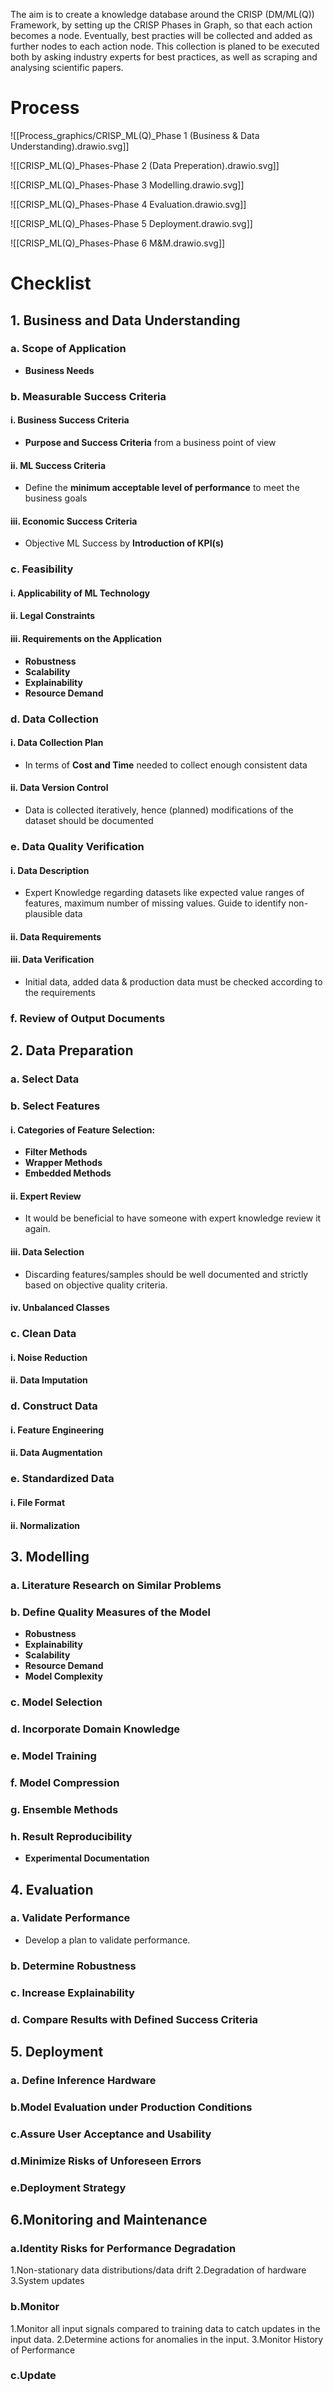 The aim is to create a knowledge database around the CRISP (DM/ML(Q)) Framework, by setting up the CRISP Phases in Graph, so that each action becomes a node.
Eventually, best practies will be collected and added as further nodes to each action node.
This collection is planed to be executed both by asking industry experts for best practices, as well as scraping and analysing scientific papers.


# Process

![[Process_graphics/CRISP_ML(Q)_Phase 1 (Business & Data Understanding).drawio.svg]]


![[CRISP_ML(Q)_Phases-Phase 2 (Data Preperation).drawio.svg]]



![[CRISP_ML(Q)_Phases-Phase 3 Modelling.drawio.svg]]



![[CRISP_ML(Q)_Phases-Phase 4 Evaluation.drawio.svg]]



![[CRISP_ML(Q)_Phases-Phase 5 Deployment.drawio.svg]]



![[CRISP_ML(Q)_Phases-Phase 6 M&M.drawio.svg]]










# Checklist

## 1. Business and Data Understanding

### a. Scope of Application
- **Business Needs**

### b. Measurable Success Criteria

#### i. Business Success Criteria
- **Purpose and Success Criteria** from a business point of view

#### ii. ML Success Criteria
- Define the **minimum acceptable level of performance** to meet the business goals

#### iii. Economic Success Criteria
- Objective ML Success by **Introduction of KPI(s)**

### c. Feasibility

#### i. Applicability of ML Technology

#### ii. Legal Constraints

#### iii. Requirements on the Application
- **Robustness**
- **Scalability**
- **Explainability**
- **Resource Demand**

### d. Data Collection

#### i. Data Collection Plan
- In terms of **Cost and Time** needed to collect enough consistent data

#### ii. Data Version Control
- Data is collected iteratively, hence (planned) modifications of the dataset should be documented

### e. Data Quality Verification

#### i. Data Description
- Expert Knowledge regarding datasets like expected value ranges of features, maximum number of missing values. Guide to identify non-plausible data

#### ii. Data Requirements

#### iii. Data Verification
- Initial data, added data & production data must be checked according to the requirements

### f. Review of Output Documents

## 2. Data Preparation

### a. Select Data

### b. Select Features

#### i. Categories of Feature Selection:
- **Filter Methods**
- **Wrapper Methods**
- **Embedded Methods**

#### ii. Expert Review
- It would be beneficial to have someone with expert knowledge review it again.

#### iii. Data Selection
- Discarding features/samples should be well documented and strictly based on objective quality criteria.

#### iv. Unbalanced Classes

### c. Clean Data

#### i. Noise Reduction

#### ii. Data Imputation

### d. Construct Data

#### i. Feature Engineering

#### ii. Data Augmentation

### e. Standardized Data

#### i. File Format

#### ii. Normalization

## 3. Modelling

### a. Literature Research on Similar Problems

### b. Define Quality Measures of the Model
- **Robustness**
- **Explainability**
- **Scalability**
- **Resource Demand**
- **Model Complexity**

### c. Model Selection

### d. Incorporate Domain Knowledge

### e. Model Training

### f. Model Compression

### g. Ensemble Methods

### h. Result Reproducibility
- **Experimental Documentation**

## 4. Evaluation 

### a. Validate Performance
- Develop a plan to validate performance.

### b. Determine Robustness

### c. Increase Explainability

### d. Compare Results with Defined Success Criteria
  
## 5. Deployment 

### a. Define Inference Hardware
  
### b.Model Evaluation under Production Conditions
  
### c.Assure User Acceptance and Usability
  
### d.Minimize Risks of Unforeseen Errors
  
### e.Deployment Strategy
  
## 6.Monitoring and Maintenance 

### a.Identity Risks for Performance Degradation 
1.Non-stationary data distributions/data drift 
2.Degradation of hardware 
3.System updates 
  
### b.Monitor 
1.Monitor all input signals compared to training data to catch updates in the input data.
2.Determine actions for anomalies in the input.
3.Monitor History of Performance 
  
### c.Update 
